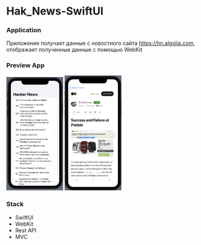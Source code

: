 # Hak_News-SwiftUI

### Application
Приложение получает данные с новостного сайта https://hn.algolia.com,
отображает полученные данные с помощью WebKit


### Preview App
<img src="https://github.com/SelinIlya/Hak_News-SwiftUI/blob/7d62cf3a6f94bb9b31f8e347012ba7007dc6f9fe/Hak_News/Preview%20Content/PreviewApp/Screenshot.png" width="150"> <img src="https://github.com/SelinIlya/Hak_News-SwiftUI/blob/7d62cf3a6f94bb9b31f8e347012ba7007dc6f9fe/Hak_News/Preview%20Content/PreviewApp/Screenshot1.png" width="150">


### Stack
+ SwiftUI
+ WebKit
+ Rest API
+ MVC
